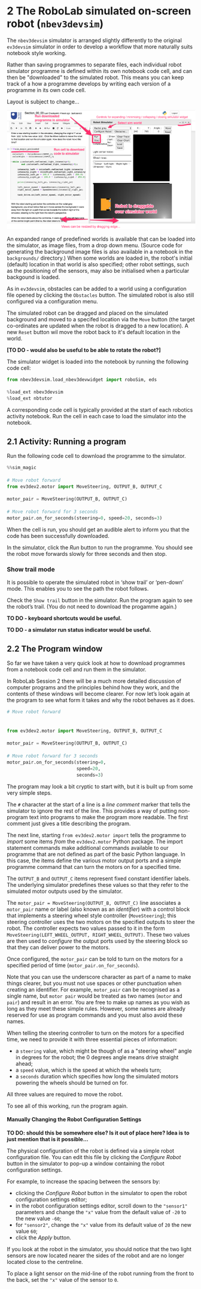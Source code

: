 # 2 The RoboLab simulated on-screen robot (`nbev3devsim`)




<!-- #region -->
The `nbev3devsim` simulator is arranged slightly differently to the original `ev3devsim` simulator in order to develop a workflow that more naturally suits notebook style working.

Rather than saving programmes to separate files, each individual robot simulator programme is defined within its own notebook code cell, and can then be "downloaded" to the simulated robot. This means you can keep track of a how a programme develops by writing each version of a programme in its own code cell. 


<div class='alert-danger'>Layout is subject to change...</div>

![Screenshot of ev3devsim simulator showing a simulator world canvas, programming area and outpur trace window. SUJECT TO CHANGE](../images/nbev3devsim_overview.png)


An expanded range of predefined worlds is available that can be loaded into the simulator, as image files, from a drop down menu. (Source code for generating the background image files is also available in a notebook in the `backgrounds/` directory.) When some worlds are loaded in, the robot's initial (default) location in that world is also specified; other robot settings, such as the positioning of the sensors, may also be initialised when a particular backgound is loaded. 

As in `ev3devsim`, obstacles can be added to a world using a configuration file opened by clicking the `Obstacles` button. The simulated robot is also still configured via a configuration menu.

The simulated robot can be dragged and placed on the simulated background and moved to a specifed location via the `Move` button (the target co-ordinates are updated when the robot is dragged to a new location). A new `Reset` button wil move the robot back to it's default location in the world.

__[TO DO - would also be useful to be able to rotate the robot?]__
<!-- #endregion -->

The simulator widget is loaded into the notebook by running the following code cell:

```python
from nbev3devsim.load_nbev3devwidget import roboSim, eds

%load_ext nbev3devsim
%load_ext nbtutor
```

<div class='alert alert-danger'>A corresponding code cell is typically provided at the start of each robotics activity notebook. Run the cell in each case to load the simulator into the notebook.</div>


## 2.1 Activity: Running a program

Run the following code cell to download the programme to the simulator.

```python
%%sim_magic

# Move robot forward
from ev3dev2.motor import MoveSteering, OUTPUT_B, OUTPUT_C

motor_pair = MoveSteering(OUTPUT_B, OUTPUT_C)

# Move robot forward for 3 seconds
motor_pair.on_for_seconds(steering=0, speed=20, seconds=3)
```

When the cell is run, you should get an audible alert to inform you that the code has been successfully downloaded.

In the simulator, click the *Run* button to run the programme. You should see the robot move forwards slowly for three seconds and then stop.


### Show trail mode

It is possible to operate the simulated robot in ‘show trail’ or ‘pen-down’ mode. This enables you to see the path the robot follows.

Check the `Show trail`  button in the simulator. Run the program again to see the robot’s trail. (You do not need to download the progamme again.)

__TO DO - keyboard shortcuts would be useful.__

__TO DO - a simulator run status indicator would be useful.__


## 2.2 The Program window


So far we have taken a very quick look at how to download programmes from a notebook code cell and run them in the simulator.

In RoboLab Session 2 there will be a much more detailed discussion of computer programs and the principles behind how they work, and the contents of these windows will become clearer. For now let’s look again at the program to see what form it takes and why the robot behaves as it does.


<!-- #region -->
```python
# Move robot forward


from ev3dev2.motor import MoveSteering, OUTPUT_B, OUTPUT_C

motor_pair = MoveSteering(OUTPUT_B, OUTPUT_C)

# Move robot forward for 3 seconds
motor_pair.on_for_seconds(steering=0,
                          speed=20,
                          seconds=3)
```

The program may look a bit cryptic to start with, but it is built up from some very simple steps.

The `#` character at the start of a line is a *line comment* marker that tells the simulator to ignore the rest of the line. This provides a way of putting non-program text into programs to make the program more readable. The first comment just gives a title describing the program. 

The next line, starting `from ev3dev2.motor import` tells the programme to *import* some items *from* the `ev3dev2.motor` Python package. The import statement commands make additional commands available to our programme that are not defined as part of the basic Python language. In this case, the items define the various motor output ports and a simple programme command that can turn the motors on for a specified time.

The `OUTPUT_B` and `OUTPUT_C` items represent fixed constant identifier labels. The underlying simulator predefines these values so that they refer to the simulated motor outputs used by the simulator.

The `motor_pair = MoveSteering(OUTPUT_B, OUTPUT_C)` line associates a `motor_pair`  name or label (also known as an *identifier*) with a control block that implements a steering wheel style controller (`MoveSteering`); this steering controller uses the two motors on the specified outputs to steer the robot. The controller expects two values passed to it in the form `MoveSteering(LEFT_WHEEL_OUTPUT, RIGHT_WHEEL_OUTPUT)`. These two values are then used to *configure* the output ports used by the steering block so that they can deliver power to the motors.

Once configured, the `motor_pair` can be told to turn on the motors for a specified period of time (`motor_pair.on_for_seconds`).

Note that you can use the underscore character as part of a name to make things clearer, but you must not use spaces or other punctuation when creating an identifier. For example, `motor_pair` can be recognised as a single name, but `motor pair` would be treated as two names (`motor` and `pair`) and result in an error. You are free to make up names as you wish as long as they meet these simple rules. However, some names are already reserved for use as program commands and you must also avoid these names. 

When telling the steering controller to turn on the motors for a specified time, we need to provide it with three essential pieces of information:

- a `steering` value, which might be though of as a "steering wheel" angle in degrees for the robot; the 0 degrees angle means drive straight ahead;
- a `speed` value, which is the speed at which the wheels turn;
- a `seconds` duration which specifies how long the simulated motors powering the wheels should be turned on for.

All three values are required to move the robot.

To see all of this working, run the program again.
<!-- #endregion -->

#### Manually Changing the Robot Configuration Settings

__TO DO: should this be somewhere else? Is it out of place here? Idea is to just mention that is it possible...__

The physical configuration of the robot is defined via a simple robot configuration file. You can edit this file by clicking the *Configure Robot* button in the simulator to pop-up a window containing the robot configuration settings.

For example, to increase the spacing between the sensors by:

- clicking the *Configure Robot* button in the simulator to open the robot configuration settings editor;
- in the robot configuration settings editor, scroll down to the `"sensor1"` parameters and change the `"x"` value from the default value of `-20` to the new value `-60`;
- for `"sensor2"`, change the `"x"` value from its default value of `20` the new value `60`;
- click the *Apply* button.

If you look at the robot in the simulator, you should notice that the two light sensors are now located nearer the sides of the robot and are no longer located close to the centreline.

To place a light sensor on the mid-line of the robot running from the front to the back, set the `"x"` value of the sensor to `0`.
